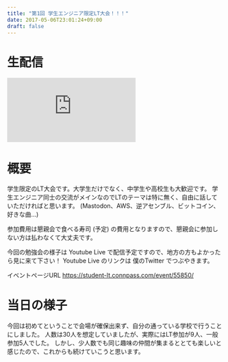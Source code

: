 ```yaml
---
title: "第1回 学生エンジニア限定LT大会！！！"
date: 2017-05-06T23:01:24+09:00
draft: false
---
```


# 生配信

<iframe class="youtube_video" src="https://www.youtube.com/embed/XscQUscvkWk" frameborder="0" allowfullscreen></iframe>


# 概要

学生限定のLT大会です。大学生だけでなく、中学生や高校生も大歓迎です。
学生エンジニア同士の交流がメインなのでLTのテーマは特に無く、自由に話していただければと思います。
(Mastodon、AWS、逆アセンブル、ビットコイン、好きな曲...)

参加費用は懇親会で食べる寿司 (予定) の費用となりますので、懇親会に参加しない方は払わなくて大丈夫です。

今回の勉強会の様子は Youtube Live で配信予定ですので、地方の方もよかったら見に来て下さい！
Youtube Live のリンクは 僕のTwitter でつぶやきます。

イベントページURL https://student-lt.connpass.com/event/55850/

# 当日の様子


今回は初めてということで会場が確保出来ず、自分の通っている学校で行うことにしました。
人数は30人を想定していましたが、実際にはLT参加が9人、一般参加5人でした。
しかし、少人数でも同じ趣味の仲間が集まるととても楽しいと感じたので、これからも続けていこうと思います。


